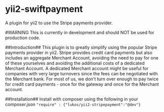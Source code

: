 # yii2-swiftpayment
A plugin for yii2 to use the Stripe payments provider.

#WARNING
This is currently in development and should NOT be used for production code.

##Introduction##
This plugin is to greatly simplify using the popular Stripe payments provider in yii2. Stripe provides credit card payments but also includes an aggregate Merchant Account, avoiding the need to pay for one of these yourselves and avoiding the additional costs of a dedicated Merchant Account. A dedicated Merchant account might be useful for companies with very large turnovers since the fees can be negotiated with the Merchant bank. For most of us, we don't turn over enough to pay twice for credit card payments - once for the gateway and once for the Merchant account.

##Installation##
Install with composer using the following in your composer.json ```"require" : {"lukos/yii2-stripepayment":"@dev"}``` 
